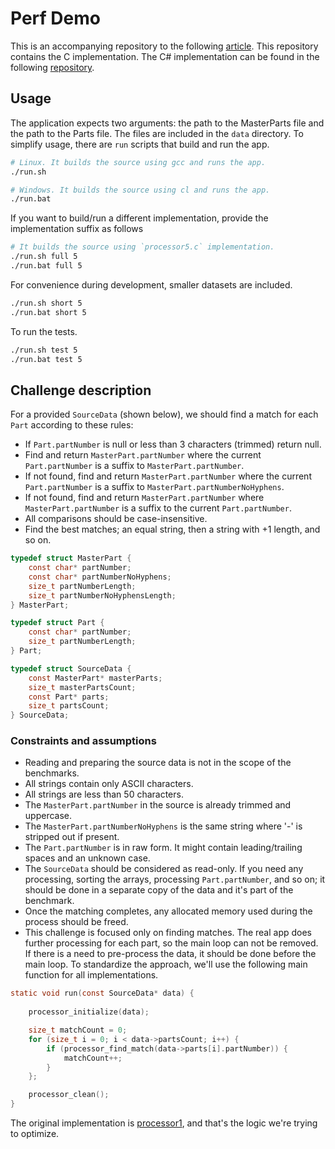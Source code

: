 # Perf Demo

This is an accompanying repository to the following [article](https://fiseni.com/posts/the-journey-to-630x-faster-batch-job/).
This repository contains the C implementation. The C# implementation can be found in the following [repository](https://github.com/fiseni/PerfDemo).

## Usage
The application expects two arguments: the path to the MasterParts file and the path to the Parts file. The files are included in the `data` directory. To simplify usage, there are `run` scripts that build and run the app.
```bash
# Linux. It builds the source using gcc and runs the app.
./run.sh 

# Windows. It builds the source using cl and runs the app.
./run.bat 
```

If you want to build/run a different implementation, provide the implementation suffix as follows
```bash
# It builds the source using `processor5.c` implementation.
./run.sh full 5
./run.bat full 5
```

For convenience during development, smaller datasets are included.
```bash
./run.sh short 5
./run.bat short 5
```

To run the tests.
```bash
./run.sh test 5
./run.bat test 5
```

## Challenge description

For a provided `SourceData` (shown below), we should find a match for each `Part` according to these rules:
- If `Part.partNumber` is null or less than 3 characters (trimmed) return null.
- Find and return `MasterPart.partNumber` where the current `Part.partNumber` is a suffix to `MasterPart.partNumber`.
- If not found, find and return `MasterPart.partNumber` where the current `Part.partNumber` is a suffix to `MasterPart.partNumberNoHyphens`.
- If not found, find and return `MasterPart.partNumber` where `MasterPart.partNumber` is a suffix to the current `Part.partNumber`.
- All comparisons should be case-insensitive.
- Find the best matches; an equal string, then a string with +1 length, and so on.

```C
typedef struct MasterPart {
    const char* partNumber;
    const char* partNumberNoHyphens;
    size_t partNumberLength;
    size_t partNumberNoHyphensLength;
} MasterPart;

typedef struct Part {
    const char* partNumber;
    size_t partNumberLength;
} Part;

typedef struct SourceData {
    const MasterPart* masterParts;
    size_t masterPartsCount;
    const Part* parts;
    size_t partsCount;
} SourceData;
```

### Constraints and assumptions

- Reading and preparing the source data is not in the scope of the benchmarks.
- All strings contain only ASCII characters.
- All strings are less than 50 characters.
- The `MasterPart.partNumber` in the source is already trimmed and uppercase.
- The `MasterPart.partNumberNoHyphens` is the same string where '-' is stripped out if present.
- The `Part.partNumber` is in raw form. It might contain leading/trailing spaces and an unknown case.
- The `SourceData` should be considered as read-only. If you need any processing, sorting the arrays, processing `Part.partNumber`, and so on; it should be done in a separate copy of the data and it's part of the benchmark.
- Once the matching completes, any allocated memory used during the process should be freed.
- This challenge is focused only on finding matches. The real app does further processing for each part, so the main loop can not be removed. If there is a need to pre-process the data, it should be done before the main loop. To standardize the approach, we'll use the following main function for all implementations.
```C
static void run(const SourceData* data) {
    
    processor_initialize(data);

    size_t matchCount = 0;
    for (size_t i = 0; i < data->partsCount; i++) {
        if (processor_find_match(data->parts[i].partNumber)) {
            matchCount++;
        }
    };

    processor_clean();
}
```

The original implementation is [processor1](https://github.com/fiseni/PerfDemoC/blob/main/processor1.c), and that's the logic we're trying to optimize.
